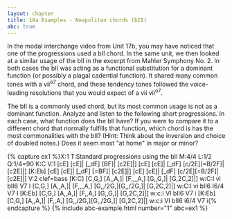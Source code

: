 ```yaml
---
layout: chapter
title: 18a Examples - Neapolitan chords (bII)
abc: true
---
```


In the modal interchange video from Unit 17b, you may have noticed that one of the progressions used a bII chord. In the same unit, we then looked at a similar usage of the bII in the excerpt from Mahler Symphony No. 2. In both cases the bII was acting as a functional substitution for a dominant function (or possibly a plagal cadential function). It shared many common tones with a vii<sup>o7</sup> chord, and these tendency tones followed the voice-leading resolutions that you would expect of a vii vii<sup>o7</sup>.

The bII is a commonly used chord, but its most common usage is not as a dominant function. Analyze and listen to the following short progressions. In each case, what function does the bII have? If you were to compare it to a different chord that normally fulfills that function, which chord is has the most commonalities with the bII? (Hint: Think about the inversion and choice of doubled notes.) Does it seem most "at home" in major or minor?

{% capture ex1 %}X:1
T:Standard progressions using the bII
M:4/4
L:1/2
Q:1/4=90
K:C
V:1
[cE] [cE]| [_dF] [BF]| [c2E]|]
[cE] [cE]| [_dF] [c/2E][=B/2F]| [c2E]|]
[K:Eb] [cE] [cE]| [_dF] [=BF]| [c2E]|]
[cE] [cE]| [_dF] [c/2E][=B/2F]| [c2E]|]
V:2 clef=bass
[K:C] [C,G,] [A,,A,]| [F,,_A,] [G,,G,]| [G,2C,2]|]
w:C:I vi bII6 V7 I
[C,G,] [A,,A,]| [F,,_A,] [G,,/2G,][G,,/2G,]| [G,2C,2]|]
w:C:I vi bII6 I6/4 V7 I
[K:Eb] [C,G,] [A,,A,]| [F,,A,] [G,,G,]| [G,2C,2]|]
w:c:i VI bII6 V7 i
[K:Eb] [C,G,] [A,,A,]| [F,,A,] [G,,/2G,][G,,/2G,]| [G,2C,2]|]
w:c:i VI bII6 i6/4 V7 i{% endcapture %}
{% include abc-example.html number="1" abc=ex1 %}
